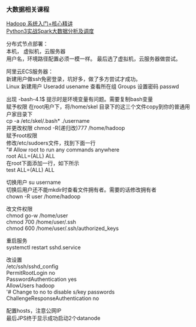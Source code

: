 ### 大数据相关课程  
[Hadoop 系统入门+核心精讲](https://coding.imooc.com/learn/list/301.html)      
[Python3实战Spark大数据分析及调度](https://coding.imooc.com/learn/list/249.html)

分布式节点部署：  
本机， 虚拟机，云服务器  
用户名，环境路径配置必须一模一样。 最后选了虚拟机，云服务器做尝试。

阿里云ECS服务器：  
新建用户做ssh免密登录，坑好多，做了多方尝试才成功。  
Linux 新建用户
Useradd usename
查看所在组 Groups
设置密码 passwd

出现 -bash-4.1$ 提示时是环境变量有问题。需要复制bash变量  
赋予权限 在root用户下，将/home/skel 目录下的这三个文件copy到你的普通用户家目录下  
cp -a /etc/skel/.bash* ./username  
并更改权限 chmod -R(递归改)777 /home/hadoop   
赋予root权限    
修改/etc/sudoers文件，找到下面一行  
"# Allow root to run any commands anywhere  
root ALL=(ALL) ALL  
在root下面添加一行，如下所示  
test ALL=(ALL) ALL

切换用户 su username  
切换后用户还不能mkdir时查看文件拥有者。需要的话修改拥有者  
chown -R user /home/hadoop  

改文件权限  
chmod go-w /home/user  
chmod 700 /home/user/.ssh  
chmod 600 /home/user/.ssh/authorized_keys  

重启服务  
systemctl restart sshd.service  

改设置  
/etc/ssh/sshd_config  
PermitRootLogin no  
PasswordAuthentication yes  
AllowUsers hadoop  
'# Change to no to disable s/key passwords  
ChallengeResponseAuthentication no  

配置hosts，注意公网IP  
最后JPS终于显示成功启动2个datanode  


